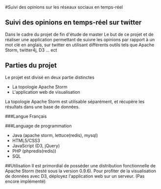 #Suivi des opinions sur les réseaux sociaux en temps-réel
## Suivi des opinions en temps-réel sur twitter

Dans le cadre du projet de fin d'étude de master
Le but de ce projet et de réaliser une application permettant de suivre les opinions par rapport à un mot clé en anglais, sur twitter en utilisant différents outils tels que Apache Storm, twitter4j, D3 … ect

## Parties du projet
Le projet est divisé en deux partie distinctes

* La topologie Apache Storm
* L'application web de visualisation

La topologie Apache Storm est utilisable séparément, et récupère les résultats dans une base de données.


###Langue
Français

###Language de programmation
* Java (apache storm, lettuce(redis), mysql)
* HTML5/CSS3
* JavaScript (D3, jQuery)
* PHP (phpredis(redis))
* SQL

##Utilisation
Il est primordial de posséder une distribution fonctionnelle de Apache Storm (testé sous la version 0.9.6).
Pour profiter de la visualisation de données avec D3, déployez l'application web sur un serveur. (Pas encore implémenté)
